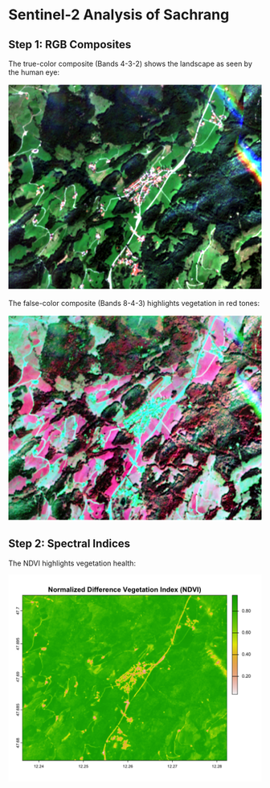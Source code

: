 # Sentinel-2 Analysis of Sachrang

## Step 1: RGB Composites

The true-color composite (Bands 4-3-2) shows the landscape as seen by the human eye:  

![True color](../outputs/rgb_truecolor.png)

The false-color composite (Bands 8-4-3) highlights vegetation in red tones:  

![False color](../outputs/rgb_falsecolor.png)

## Step 2: Spectral Indices

The NDVI highlights vegetation health:  

![NDVI](../outputs/ndvi.png)